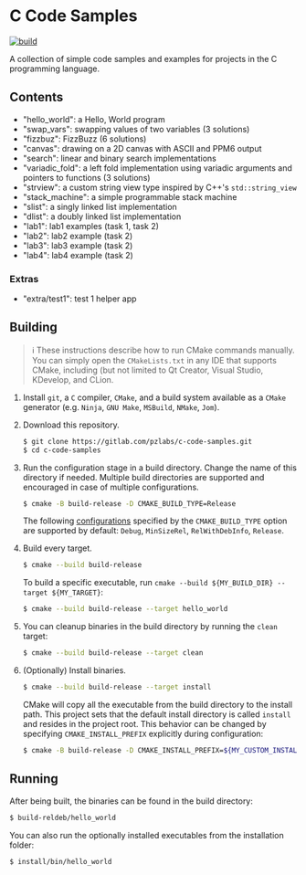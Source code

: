 # C Code Samples


[![build](https://github.com/pzlabs-mirror/c-code-samples/actions/workflows/test-all.yml/badge.svg)](https://github.com/pzlabs-mirror/c-code-samples/actions/workflows/test-all.yml)

A collection of simple code samples and examples for projects in the C programming language.

## Contents
  * "hello\_world": a Hello, World program
  * "swap\_vars": swapping values of two variables (3 solutions)
  * "fizzbuz": FizzBuzz (6 solutions)
  * "canvas": drawing on a 2D canvas with ASCII and PPM6 output
  * "search": linear and binary search implementations
  * "variadic\_fold": a left fold implementation using variadic arguments and pointers to functions (3 solutions)
  * "strview": a custom string view type inspired by C++'s `std::string_view`
  * "stack\_machine": a simple programmable stack machine
  * "slist": a singly linked list implementation
  * "dlist": a doubly linked list implementation
  * "lab1": lab1 examples (task 1, task 2)
  * "lab2": lab2 example (task 2)
  * "lab3": lab3 example (task 2)
  * "lab4": lab4 example (task 2)

### Extras
  * "extra/test1": test 1 helper app

## Building

> :information_source: These instructions describe how to run CMake commands manually. You can simply open
the `CMakeLists.txt` in any IDE that supports CMake, including (but not limited to Qt Creator,
Visual Studio, KDevelop, and CLion.

1. Install `git`, a `C` compiler, `CMake`, and a build system available as a `CMake` generator
(e.g. `Ninja`, `GNU Make`, `MSBuild`, `NMake`, `Jom`).
2. Download this repository.
    ```bash
    $ git clone https://gitlab.com/pzlabs/c-code-samples.git
    $ cd c-code-samples
    ```
3. Run the configuration stage in a build directory. Change the name of this directory if needed.
Multiple build directories are supported and encouraged in case of multiple configurations.
    ```bash
    $ cmake -B build-release -D CMAKE_BUILD_TYPE=Release
    ```
    The following [configurations](https://cmake.org/cmake/help/latest/variable/CMAKE_BUILD_TYPE.html#variable:CMAKE_BUILD_TYPE)
    specified by the `CMAKE_BUILD_TYPE` option are supported by default: `Debug`, `MinSizeRel`, `RelWithDebInfo`, `Release`.
4. Build every target.
    ```bash
    $ cmake --build build-release
    ```

    To build a specific executable, run `cmake --build ${MY_BUILD_DIR} --target ${MY_TARGET}`:
    ```bash
    $ cmake --build build-release --target hello_world
    ```

5. You can cleanup binaries in the build directory by running the `clean` target:
    ```bash
    $ cmake --build build-release --target clean
    ```

6. (Optionally) Install binaries.
    ```bash
    $ cmake --build build-release --target install
    ```
    CMake will copy all the executable from the build directory to the install path.
    This project sets that the default install directory is called `install` and resides in the project root.
    This behavior can be changed by specifying `CMAKE_INSTALL_PREFIX` explicitly during configuration:
    ```bash
    $ cmake -B build-release -D CMAKE_INSTALL_PREFIX=${MY_CUSTOM_INSTALL_PREFIX}
    ```

## Running

After being built, the binaries can be found in the build directory:
```bash
$ build-reldeb/hello_world
```
You can also run the optionally installed executables from the installation folder:
```bash
$ install/bin/hello_world
```
